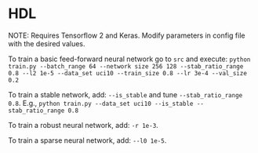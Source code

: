 # HDL
NOTE: Requires Tensorflow 2 and Keras.
 Modify parameters in config file with the desired values.

To train a basic feed-forward neural network go to ```src``` and execute:
```python train.py --batch_range 64 --network size 256 128 --stab_ratio_range 0.8 --l2 1e-5 --data_set uci10 --train_size 0.8 --lr 3e-4 --val_size 0.2```

To train a stable network, add: ```--is_stable``` and tune ```--stab_ratio_range 0.8```.
E.g., ```python train.py --data_set uci10 --is_stable --stab_ratio_range 0.8```

To train a robust neural network, add: ```-r 1e-3```.

To train a sparse neural network, add: ```--l0 1e-5```.


